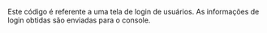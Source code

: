Este código é referente a uma tela de login de usuários.
As informações de login obtidas são enviadas para o console.
